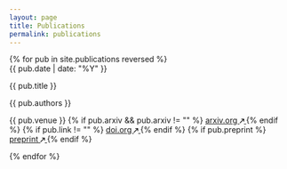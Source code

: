 ```yaml
---
layout: page
title: Publications
permalink: publications
---
```


<div class="custom-font">
    {% for pub in site.publications reversed %}
    <div class="mt-4 md:mt-8" key="{{ pub.id }}">
        <div class="flex space-x-4 md:space-x-8">
            <div class="text-base md:text-lg font-bold text-stone-700 dark:text-stone-100">{{ pub.date | date: "%Y" }}</div>
            <div class="flex flex-col space-y-0">
                <p class="text-base md:text-lg font-bold !my-0 dark:text-stone-100">{{ pub.title }}</p>
                <p class="text-base md:text-lg text-stone-500 dark:text-stone-300 ">{{ pub.authors }}</p>
                <p class="text-[.8rem] md:text-[1rem] text-gray-400 -mt-1">
                    <span>{{ pub.venue }}</span>
                    {% if pub.arxiv && pub.arxiv != "" %}
                    <a href="{{ pub.arxiv }}" target="_blank" class="inline-flex items-center text-whitepx-4 text-base ml-1 !no-underline hover:!underline">
                        arxiv.org
                        <svg xmlns="http://www.w3.org/2000/svg" width="8" height="8" viewBox="0 0 10 10" class="ml-1 mt-1">
                            <path d="M7.849,15.54,14.76,8.629v2.988a.833.833,0,0,0,1.667,0v-5a.832.832,0,0,0-.833-.833h-5a.833.833,0,1,0,0,1.667h2.988L6.671,14.362A.833.833,0,0,0,7.849,15.54Z" transform="translate(-6.427 -5.784)" fill="currentColor"/>
                        </svg>
                    </a>
                    {% endif %}
                    {% if pub.link != "" %}
                    <a href="{{ pub.link }}" target="_blank" class="inline-flex items-center text-whitepx-4 text-base ml-2 !no-underline hover:!underline">
                        doi.org
                        <svg xmlns="http://www.w3.org/2000/svg" width="8" height="8" viewBox="0 0 10 10" class="ml-1 mt-1">
                            <path d="M7.849,15.54,14.76,8.629v2.988a.833.833,0,0,0,1.667,0v-5a.832.832,0,0,0-.833-.833h-5a.833.833,0,1,0,0,1.667h2.988L6.671,14.362A.833.833,0,0,0,7.849,15.54Z" transform="translate(-6.427 -5.784)" fill="currentColor"/>
                        </svg>
                    </a>
                    {% endif %}
                    {% if pub.preprint %}
                    <a href="{{ pub.preprint }}" target="_blank" class="inline-flex items-center text-whitepx-4 text-base ml-2 !no-underline hover:!underline">
                        preprint
                        <svg xmlns="http://www.w3.org/2000/svg" width="8" height="8" viewBox="0 0 10 10" class="ml-1 mt-1">
                            <path d="M7.849,15.54,14.76,8.629v2.988a.833.833,0,0,0,1.667,0v-5a.832.832,0,0,0-.833-.833h-5a.833.833,0,1,0,0,1.667h2.988L6.671,14.362A.833.833,0,0,0,7.849,15.54Z" transform="translate(-6.427 -5.784)" fill="currentColor"/>
                        </svg>
                    </a>
                    {% endif %}
                </p>
            </div>
        </div>
    </div>
    {% endfor %}
</div>
